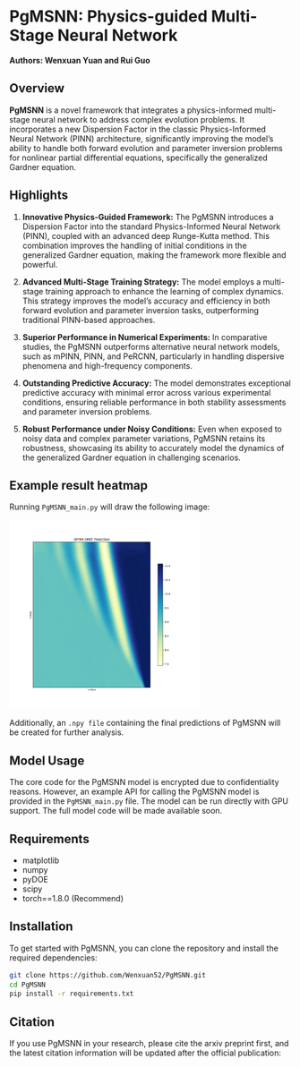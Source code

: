 # PgMSNN: Physics-guided Multi-Stage Neural Network

**Authors: Wenxuan Yuan and Rui Guo**

## Overview

**PgMSNN** is a novel framework that integrates a physics-informed multi-stage neural network to address complex evolution problems. It incorporates a new Dispersion Factor in the classic Physics-Informed Neural Network (PINN) architecture, significantly improving the model’s ability to handle both forward evolution and parameter inversion problems for nonlinear partial differential equations, specifically the generalized Gardner equation.

## Highlights

1. **Innovative Physics-Guided Framework:**
The PgMSNN introduces a Dispersion Factor into the standard Physics-Informed Neural Network (PINN), coupled with an advanced deep Runge-Kutta method. This combination improves the handling of initial conditions in the generalized Gardner equation, making the framework more flexible and powerful.

2. **Advanced Multi-Stage Training Strategy:**
The model employs a multi-stage training approach to enhance the learning of complex dynamics. This strategy improves the model’s accuracy and efficiency in both forward evolution and parameter inversion tasks, outperforming traditional PINN-based approaches.

3. **Superior Performance in Numerical Experiments:**
In comparative studies, the PgMSNN outperforms alternative neural network models, such as mPINN, PINN, and PeRCNN, particularly in handling dispersive phenomena and high-frequency components.

4. **Outstanding Predictive Accuracy:**
The model demonstrates exceptional predictive accuracy with minimal error across various experimental conditions, ensuring reliable performance in both stability assessments and parameter inversion problems.

5. **Robust Performance under Noisy Conditions:**
Even when exposed to noisy data and complex parameter variations, PgMSNN retains its robustness, showcasing its ability to accurately model the dynamics of the generalized Gardner equation in challenging scenarios.

## Example result heatmap

Running `PgMSNN_main.py` will draw the following image:

<img src="https://github.com/Wenxuan52/PgMSNN/blob/master/figures/PgMSNN%20Prediction%20heatmap.png" alt="PgMSNN Prediction heatmap" style="zoom: 33%;" />

Additionally, an `.npy file` containing the final predictions of PgMSNN will be created for further analysis.

## Model Usage

The core code for the PgMSNN model is encrypted due to confidentiality reasons. However, an example API for calling the PgMSNN model is provided in the `PgMSNN_main.py` file. The model can be run directly with GPU support. The full model code will be made available soon.

## Requirements

- matplotlib
- numpy
- pyDOE
- scipy
- torch==1.8.0 (Recommend)

## Installation

To get started with PgMSNN, you can clone the repository and install the required dependencies:

``` bash
git clone https://github.com/Wenxuan52/PgMSNN.git
cd PgMSNN
pip install -r requirements.txt
```

## Citation
If you use PgMSNN in your research, please cite the arxiv preprint first, and the latest citation information will be updated after the official publication:


